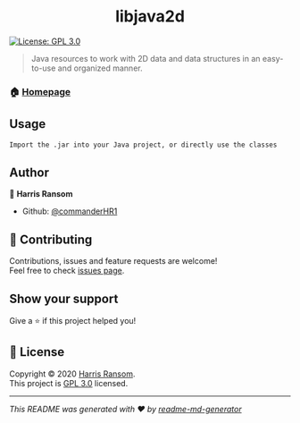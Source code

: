 <h1 align="center">libjava2d </h1>
<p>
  <a href="https://www.gnu.org/licenses/gpl-3.0.en.html" target="_blank">
    <img alt="License: GPL 3.0" src="https://img.shields.io/badge/License-GPL 3.0-yellow.svg" />
  </a>
</p>

> Java resources to work with 2D data and data structures in an easy-to-use and organized manner.

### 🏠 [Homepage](https://github.com/commanderHR1/libjava2d)

## Usage

```sh
Import the .jar into your Java project, or directly use the classes
```

## Author

👤 **Harris Ransom**

* Github: [@commanderHR1](https://github.com/commanderHR1)

## 🤝 Contributing

Contributions, issues and feature requests are welcome!<br />Feel free to check [issues page](https://github.com/commanderHR1/libjava2d/issues). 

## Show your support

Give a ⭐️ if this project helped you!

## 📝 License

Copyright © 2020 [Harris Ransom](https://github.com/commanderHR1).<br />
This project is [GPL 3.0](https://www.gnu.org/licenses/gpl-3.0.en.html) licensed.

***
_This README was generated with ❤️ by [readme-md-generator](https://github.com/kefranabg/readme-md-generator)_
